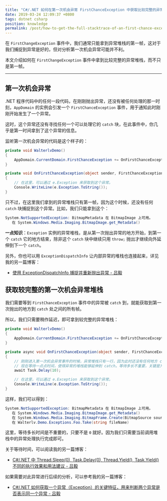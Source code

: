 ```yaml
---
title: "C#/.NET 如何在第一次机会异常 FirstChanceException 中获取比较完整的异常堆栈"
date: 2019-03-24 12:09:37 +0800
tags: dotnet csharp
position: knowledge
permalink: /post/how-to-get-the-full-stacktrace-of-an-first-chance-exception.html
---
```


在 `FirstChangeException` 事件中，我们通常只能拿到异常堆栈的第一帧，这对于我们捕捉到异常是好的，但对分析第一次机会异常可能并不利。

本文介绍如何在 `FirstChangeException` 事件中拿到比较完整的异常堆栈，而不只是第一帧。

---

<div id="toc"></div>

## 第一次机会异常

.NET 程序代码中的任何一段代码，在刚刚抛出异常，还没有被任何处理的那一时刻，`AppDomain` 的实例会引发一个 `FirstChanceException` 事件，用于通知此时刚刚开始发生了一个异常。

这时，这个异常还没有寻找任何一个可以处理它的 `catch` 块，在此事件中，你几乎是第一时间拿到了这个异常的信息。

监听第一次机会异常的代码是这个样子的：

```csharp
private void WalterlvDemo()
{
    AppDomain.CurrentDomain.FirstChanceException += OnFirstChanceException;
}

private void OnFirstChanceException(object sender, FirstChanceExceptionEventArgs e)
{
    // 在这里，可以通过 e.Exception 来获取到这个异常。
    Console.WriteLine(e.Exception.ToString());
}
```

只不过，在这里我们拿到的异常堆栈只有第一帧，因为这个时候，还没有任何 `catch` 块捕捉到这个异常。比如，我们只能拿到这个：

```csharp
System.NotSupportedException: BitmapMetadata 在 BitmapImage 上可用。
   在 System.Windows.Media.Imaging.BitmapImage.get_Metadata()
```

**一点知识**：`Exception` 实例的异常堆栈，是从第一次抛出异常的地方开始，到第一个 `catch` 它的地方结束，除非这个 `catch` 块中继续只用 `throw;` 抛出才继续向外延伸到下一个 `catch`。

另外，你也可以用 `ExceptionDispatchInfo` 让内部异常的堆栈也连接起来，详见我的另一篇博客：

- [使用 ExceptionDispatchInfo 捕捉并重新抛出异常 - 吕毅](/post/exceptiondispatchinfo-capture-throw)

## 获取较完整的第一次机会异常堆栈

我们需要等到 `FirstChanceException` 事件中的异常被 `catch` 到，就能获取到第一次抛出的地方到 `catch` 处之间的所有帧。

所以，我们只需要稍作延迟，即可拿到较完整的异常堆栈：

```csharp
private void WalterlvDemo()
{
    AppDomain.CurrentDomain.FirstChanceException += OnFirstChanceException;
}

private async void OnFirstChanceException(object sender, FirstChanceExceptionEventArgs e)
{
    // 刚刚进入第一次机会异常事件的时候，异常堆栈只有一行，因为此时还没有任何地方 catch。
    // 现在等待一点点时间，使得异常的堆栈能够延伸到 catch。等待多长不重要，关键是为了让异常得以找到第一个 catch。
    await Task.Delay(10);

    // 在这里，可以通过 e.Exception 来获取到这个异常。
    Console.WriteLine(e.Exception.ToString());
}
```

这样，我们可以得到：

```csharp
System.NotSupportedException: BitmapMetadata 在 BitmapImage 上可用。
   在 System.Windows.Media.Imaging.BitmapImage.get_Metadata()
   在 System.Windows.Media.Imaging.BitmapFrame.Create(BitmapSource source)
   在 Walterlv.Demo.Exceptions.Foo.Take(string fileName)
```

这里，等待多长时间是不重要的，只要不是 `0` 就好。因为我们只需要当前调用堆栈中的异常处理执行完成即可。

关于等待时间，可以阅读我的另一篇博客：

- [C#/.NET 中 Thread.Sleep(0), Task.Delay(0), Thread.Yield(), Task.Yield() 不同的执行效果和用法建议 - 吕毅](/post/sleep-delay-zero-vs-yield)

如果需要对此异常进行后续的分析，可以参考我的另一篇博客：

- [C#/.NET 如何获取一个异常（Exception）的关键特征，用来判断两个异常是否表示同一个异常 - 吕毅](/post/get-the-key-descriptor-of-an-exception)

